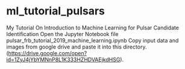 # ml_tutorial_pulsars
My Tutorial On Introduction to Machine Learning for Pulsar Candidate Identification
Open the Jupyter Notebook file pulsar_frb_tutorial_2019_machine_learning.ipynb
Copy input data and images from google drive and paste it into this directory. (https://drive.google.com/open?id=1ZyJ4jYbYMNnP8L1K333HZHDVAEjkdHSG).


